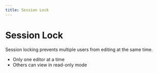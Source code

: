 ```yaml
---
title: Session Lock
---
```


# Session Lock

Session locking prevents multiple users from editing at the same time.

- Only one editor at a time
- Others can view in read-only mode 